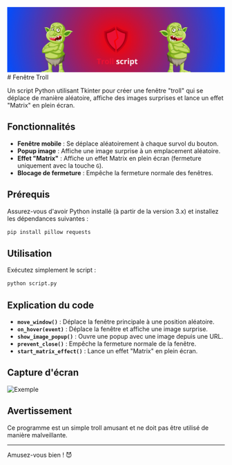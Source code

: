   <img src='/TROLL.jpg' alt='TROLLBANNER'>
# Fenêtre Troll
  
Un script Python utilisant Tkinter pour créer une fenêtre "troll" qui se déplace de manière aléatoire, affiche des images surprises et lance un effet "Matrix" en plein écran.

## Fonctionnalités

- **Fenêtre mobile** : Se déplace aléatoirement à chaque survol du bouton.
- **Popup image** : Affiche une image surprise à un emplacement aléatoire.
- **Effet "Matrix"** : Affiche un effet Matrix en plein écran (fermeture uniquement avec la touche `G`).
- **Blocage de fermeture** : Empêche la fermeture normale des fenêtres.

## Prérequis

Assurez-vous d'avoir Python installé (à partir de la version 3.x) et installez les dépendances suivantes :

```bash
pip install pillow requests
```

## Utilisation

Exécutez simplement le script :

```bash
python script.py
```

## Explication du code

- **`move_window()`** : Déplace la fenêtre principale à une position aléatoire.
- **`on_hover(event)`** : Déplace la fenêtre et affiche une image surprise.
- **`show_image_popup()`** : Ouvre une popup avec une image depuis une URL.
- **`prevent_close()`** : Empêche la fermeture normale de la fenêtre.
- **`start_matrix_effect()`** : Lance un effet "Matrix" en plein écran.

## Capture d'écran

![Exemple](https://sunbren.com/wp-content/uploads/2019/01/youhavebeenhacked.jpg)

## Avertissement

Ce programme est un simple troll amusant et ne doit pas être utilisé de manière malveillante.

---

Amusez-vous bien ! 😈


